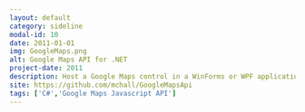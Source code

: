 ```yaml
---
layout: default
category: sideline
modal-id: 10
date: 2011-01-01
img: GoogleMaps.png
alt: Google Maps API for .NET
project-date: 2011
description: Host a Google Maps control in a WinForms or WPF application.<br/>Provides a C# wrapper to some of the API functionality.<br/>
site: https://github.com/mchall/GoogleMapsApi
tags: ['C#','Google Maps Javascript API']
---
```

